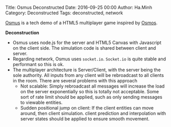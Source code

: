 Title: Osmus Deconstructed
Date: 2016-09-25 00:00
Author: Ha.Minh
Category: Deconstructed
Tags: deconstructed, network

[Osmus](https://github.com/borismus/osmus) is a tech demo of a HTML5 multiplayer game inspired by [Osmos](http://www.osmos-game.com/).

**Deconstruction**

* Osmus uses node.js for the server and HTML5 Canvas with Javascript on the client side. The simulation code is shared between client and server.
* Regarding network, Osmus uses `socket.io`. `Socket.io` is quite stable and performant so this is ok.
* The multiplayer architecture is Server/Client, with the server being the sole authority. All inputs from any client will be rebroadcast to all clients in the room. There are several problems with this approach
    * Not scalable: Simply rebroadcast all messages will increase the load on the server exponentially so this is totally not acceptable. Some sort of rate limit should be applied, such as only sending messages to viewable entities.
    * Sudden positional jump on client: If the client entities can move around, then client simulation. client prediction and interpolation with server states should be applied to ensure smooth movement.
